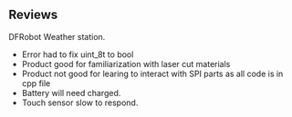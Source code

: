 ## Reviews
DFRobot Weather station. 
* Error had to fix uint_8t to bool 
* Product good for familiarization with laser cut materials
* Product not good for learing to interact with SPI parts as all code is in cpp file
* Battery will need charged. 
* Touch sensor slow to respond.

